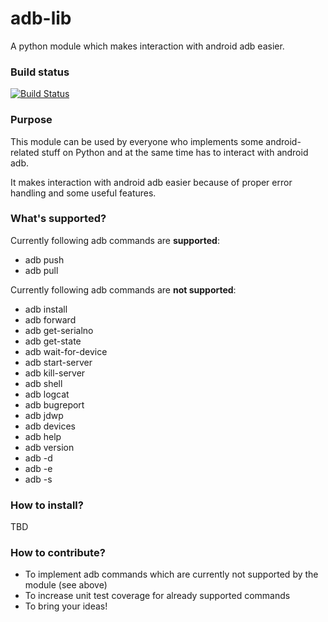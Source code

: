 adb-lib
==========

A python module which makes interaction with android adb easier.

### Build status

[![Build Status](https://travis-ci.org/vmalyi/adb-lib.svg?branch=master)](https://travis-ci.org/vmalyi/adb-lib)


### Purpose

This module can be used by everyone who implements some android-related stuff
on Python and at the same time has to interact with android adb.

It makes interaction with android adb easier because of proper error handling and
some useful features.

### What's supported?

Currently following adb commands are **supported**:
* adb push
* adb pull

Currently following adb commands are **not supported**:
* adb install
* adb forward
* adb get-serialno
* adb get-state
* adb wait-for-device
* adb start-server
* adb kill-server
* adb shell
* adb logcat
* adb bugreport
* adb jdwp
* adb devices
* adb help
* adb version
* adb -d
* adb -e
* adb -s

### How to install?

TBD

### How to contribute?

* To implement adb commands which are currently not supported by the module (see above)
* To increase unit test coverage for already supported commands
* To bring your ideas!
